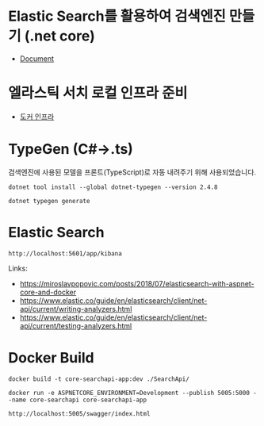
# Elastic Search를 활용하여 검색엔진 만들기 (.net core)

- [Document](http://wiki.webnori.com/pages/viewpage.action?pageId=34603066)

# 엘라스틱 서치 로컬 인프라 준비

- [도커 인프라](/Infra/README.md)

# TypeGen (C#->.ts)

검색엔진에 사용된 모델을 프론트(TypeScript)로 자동 내려주기 위해 사용되었습니다.

    dotnet tool install --global dotnet-typegen --version 2.4.8

    dotnet typegen generate

# Elastic Search

    http://localhost:5601/app/kibana

Links:
- https://miroslavpopovic.com/posts/2018/07/elasticsearch-with-aspnet-core-and-docker
- https://www.elastic.co/guide/en/elasticsearch/client/net-api/current/writing-analyzers.html
- https://www.elastic.co/guide/en/elasticsearch/client/net-api/current/testing-analyzers.html


# Docker Build


    docker build -t core-searchapi-app:dev ./SearchApi/

    docker run -e ASPNETCORE_ENVIRONMENT=Development --publish 5005:5000 --name core-searchapi core-searchapi-app

    http://localhost:5005/swagger/index.html

